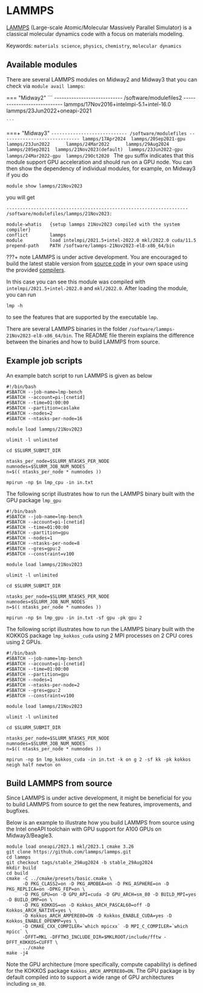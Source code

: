 # LAMMPS

[LAMMPS](http://lammps.sandia.gov/) (Large-scale Atomic/Molecular Massively Parallel Simulator) is a classical molecular dynamics code with a focus on materials modeling.

Keywords: `materials science`, `physics`, `chemistry`, `molecular dynamics`

## Available modules

There are several LAMMPS modules on Midway2 and Midway3 that you can check via `module avail lammps`:

=== "Midway2"
    ```
    ---------------------------- /software/modulefiles2 ----------------------------
    lammps/17Nov2016+intelmpi-5.1+intel-16.0
    lammps/23Jun2022+oneapi-2021  

    ```
===+ "Midway3"
    ```
    ---------------------------- /software/modulefiles -----------------------------
    lammps/17Apr2024  lammps/20Sep2021-gpu       lammps/23Jun2022      lammps/24Mar2022      lammps/29Aug2024  
    lammps/20Sep2021  lammps/21Nov2023(default)  lammps/23Jun2022-gpu  lammps/24Mar2022-gpu  lammps/29Oct2020 
    ```
The `gpu` suffix indicates that this module support GPU acceleration and should run on a GPU node.
You can then show the dependency of individual modules, for example, on Midway3 if you do
```
module show lammps/21Nov2023
```
you will get
```
-------------------------------------------------------------------
/software/modulefiles/lammps/21Nov2023:

module-whatis   {setup lammps 21Nov2023 compiled with the system compiler}
conflict        lammps
module          load intelmpi/2021.5+intel-2022.0 mkl/2022.0 cuda/11.5
prepend-path    PATH /software/lammps-21Nov2023-el8-x86_64/bin

```
???+ note
    LAMMPS is under active development. You are encouraged to build the latest stable version from [source code](https://github.com/lammps/lammps) in your own space using the provided [compilers](../compilers.md).

In this case you can see this module was compiled with `intelmpi/2021.5+intel-2022.0` and `mkl/2022.0`. After loading the module, you can run
```
lmp -h
```
to see the features that are supported by the executable `lmp`.

There are several LAMMPS binaries in the folder `/software/lammps-21Nov2023-el8-x86_64/bin`. The README file therein explains the difference between the binaries and how to build LAMMPS from source.

## Example job scripts

An example batch script to run LAMMPS is given as below
```
#!/bin/bash
#SBATCH --job-name=lmp-bench
#SBATCH --account=pi-[cnetid]
#SBATCH --time=01:00:00
#SBATCH --partition=caslake
#SBATCH --nodes=2
#SBATCH --ntasks-per-node=16

module load lammps/21Nov2023

ulimit -l unlimited

cd $SLURM_SUBMIT_DIR

ntasks_per_node=$SLURM_NTASKS_PER_NODE
numnodes=$SLURM_JOB_NUM_NODES
n=$(( ntasks_per_node * numnodes ))

mpirun -np $n lmp_cpu -in in.txt
```

The following script illustrates how to run the LAMMPS binary built with the GPU package `lmp_gpu`

```
#!/bin/bash
#SBATCH --job-name=lmp-bench
#SBATCH --account=pi-[cnetid]
#SBATCH --time=01:00:00
#SBATCH --partition=gpu
#SBATCH --nodes=1
#SBATCH --ntasks-per-node=8
#SBATCH --gres=gpu:2
#SBATCH --constraint=v100

module load lammps/21Nov2023

ulimit -l unlimited

cd $SLURM_SUBMIT_DIR

ntasks_per_node=$SLURM_NTASKS_PER_NODE
numnodes=$SLURM_JOB_NUM_NODES
n=$(( ntasks_per_node * numnodes ))

mpirun -np $n lmp_gpu -in in.txt -sf gpu -pk gpu 2
```

The following script illustrates how to run the LAMMPS binary built with the KOKKOS package `lmp_kokkos_cuda` using 2 MPI processes on 2 CPU cores using 2 GPUs.

```
#!/bin/bash
#SBATCH --job-name=lmp-bench
#SBATCH --account=pi-[cnetid]
#SBATCH --time=01:00:00
#SBATCH --partition=gpu
#SBATCH --nodes=1
#SBATCH --ntasks-per-node=2
#SBATCH --gres=gpu:2
#SBATCH --constraint=v100

module load lammps/21Nov2023

ulimit -l unlimited

cd $SLURM_SUBMIT_DIR

ntasks_per_node=$SLURM_NTASKS_PER_NODE
numnodes=$SLURM_JOB_NUM_NODES
n=$(( ntasks_per_node * numnodes ))

mpirun -np $n lmp_kokkos_cuda -in in.txt -k on g 2 -sf kk -pk kokkos neigh half newton on
```
## Build LAMMPS from source

Since LAMMPS is under active development, it might be beneficial for you to build LAMMPS from source to get the new features, improvements, and bugfixes. 

Below is an example to illustrate how you build LAMMPS from source using the Intel oneAPI toolchain with GPU support for A100 GPUs on Midway3/Beagle3.

```
module load oneapi/2023.1 mkl/2023.1 cmake 3.26
git clone https://github.com/lammps/lammps.git
cd lammps
git checkout tags/stable_29Aug2024 -b stable_29Aug2024
mkdir build
cd build
cmake -C ../cmake/presets/basic.cmake \
      -D PKG_CLASS2=on -D PKG_AMOBEA=on -D PKG_ASPHERE=on -D PKG_REPLICA=on -DPKG_FEP=on \
      -D PKG_GPU=on -D GPU_API=cuda -D GPU_ARCH=sm_80 -D BUILD_MPI=yes -D BUILD_OMP=on \
      -D PKG_KOKKOS=on -D Kokkos_ARCH_PASCAL60=off -D Kokkos_ARCH_NATIVE=yes \
      -D Kokkos_ARCH_AMPERE80=ON -D Kokkos_ENABLE_CUDA=yes -D Kokkos_ENABLE_OPENMP=yes \
      -D CMAKE_CXX_COMPILER=`which mpicxx` -D MPI_C_COMPILER=`which mpicc` \
      -DFFT=MKL -DFFTW3_INCLUDE_DIR=$MKLROOT/include/fftw -DFFT_KOKKOS=CUFFT \
      ../cmake
make -j4
```

Note the GPU architecture (more specifically, compute capability) is defined for the KOKKOS package `Kokkos_ARCH_AMPERE80=ON`. The GPU package is by default compiled into to support a wide range of GPU architectures including `sm_80`.